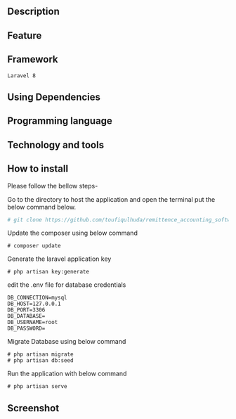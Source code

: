 ## Description

## Feature

## Framework
	Laravel 8
## Using Dependencies
	
## Programming language

## Technology and tools

## How to install
Please follow the bellow steps-

Go to the directory to host the application and open the terminal put the below command below.

```bash
# git clone https://github.com/toufiqulhuda/remittence_accounting_software.git
```
Update the composer using below command
```
# composer update
```
Generate the laravel application key
```
# php artisan key:generate
```

edit the .env file for database credentials
```
DB_CONNECTION=mysql
DB_HOST=127.0.0.1
DB_PORT=3306
DB_DATABASE=
DB_USERNAME=root
DB_PASSWORD=
```
Migrate Database using below command
```
# php artisan migrate
# php artisan db:seed
```
Run the application with below command
```
# php artisan serve
```

## Screenshot

